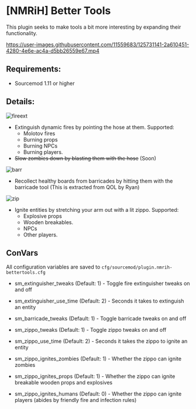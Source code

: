 # [NMRiH] Better Tools
This plugin seeks to make tools a bit more interesting by expanding their functionality.



https://user-images.githubusercontent.com/11559683/125731141-2a610451-4280-4e6e-ac4a-d5bb26559e67.mp4


## Requirements:
- Sourcemod 1.11 or higher

## Details:

![fireext](https://user-images.githubusercontent.com/11559683/125731198-f5c06074-fa1e-48f4-b036-4320c77c9a32.png)

- Extinguish dynamic fires by pointing the hose at them. Supported:
  - Molotov fires
  - Burning props
  - Burning NPCs
  - Burning players.
- ~~Slow zombies down by blasting them with the hose~~ (Soon)

![barr](https://user-images.githubusercontent.com/11559683/125731183-638b67d3-edcb-40b3-98a5-6c1491209cb4.png)

- Recollect healthy boards from barricades by hitting them with the barricade tool 
(This is extracted from QOL by Ryan)


![zip](https://user-images.githubusercontent.com/11559683/125731240-9bbd39c8-de35-409e-a790-38d7aec6b41b.png)
- Ignite entities by stretching your arm out with a lit zippo. Supported:
  - Explosive props
  - Wooden breakables.
  - NPCs
  - Other players.


## ConVars

All configuration variables are saved to `cfg/sourcemod/plugin.nmrih-bettertools.cfg`

- sm_extinguisher_tweaks (Default: 1) - Toggle fire extinguisher tweaks on and off
- sm_extinguisher_use_time (Default: 2) - Seconds it takes to extinguish an entity

- sm_barricade_tweaks (Default: 1) - Toggle barricade tweaks on and off 


- sm_zippo_tweaks (Default: 1) - Toggle zippo tweaks on and off
- sm_zippo_use_time (Default: 2) - Seconds it takes the zippo to ignite an entity
- sm_zippo_ignites_zombies (Default: 1) - Whether the zippo can ignite zombies
- sm_zippo_ignites_props (Default: 1) - Whether the zippo can ignite breakable wooden props and explosives
- sm_zippo_ignites_humans (Default: 0) - Whether the zippo can ignite players (abides by friendly fire and infection rules)
